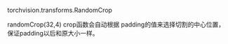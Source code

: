 torchvision.transforms.RandomCrop

randomCrop(32,4)
crop函数会自动根据 padding的值来选择切割的中心位置，保证padding以后和原大小一样。
